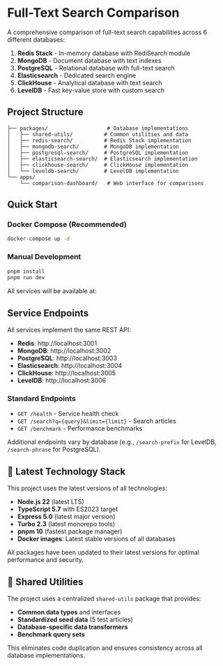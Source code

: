 # Full-Text Search Comparison

A comprehensive comparison of full-text search capabilities across 6 different databases:

1. **Redis Stack** - In-memory database with RediSearch module
2. **MongoDB** - Document database with text indexes
3. **PostgreSQL** - Relational database with full-text search
4. **Elasticsearch** - Dedicated search engine
5. **ClickHouse** - Analytical database with text search
6. **LevelDB** - Fast key-value store with custom search

## Project Structure

```
├── packages/                   # Database implementations
│   ├── shared-utils/          # Common utilities and data
│   ├── redis-search/          # Redis Stack implementation
│   ├── mongodb-search/        # MongoDB implementation  
│   ├── postgresql-search/     # PostgreSQL implementation
│   ├── elasticsearch-search/  # Elasticsearch implementation
│   ├── clickhouse-search/     # ClickHouse implementation
│   └── leveldb-search/        # LevelDB implementation
└── apps/
    └── comparison-dashboard/   # Web interface for comparisons
```

## Quick Start

### Docker Compose (Recommended)
```bash
docker-compose up -d
```

### Manual Development
```bash
pnpm install
pnpm run dev
```

All services will be available at:

## Service Endpoints

All services implement the same REST API:

- **Redis**: http://localhost:3001
- **MongoDB**: http://localhost:3002  
- **PostgreSQL**: http://localhost:3003
- **Elasticsearch**: http://localhost:3004
- **ClickHouse**: http://localhost:3005
- **LevelDB**: http://localhost:3006

### Standard Endpoints

- `GET /health` - Service health check
- `GET /search?q={query}&limit={limit}` - Search articles
- `GET /benchmark` - Performance benchmarks

Additional endpoints vary by database (e.g., `/search-prefix` for LevelDB, `/search-phrase` for PostgreSQL).

## 🎯 Latest Technology Stack

This project uses the latest versions of all technologies:

- **Node.js 22** (latest LTS)
- **TypeScript 5.7** with ES2023 target
- **Express 5.0** (latest major version)
- **Turbo 2.3** (latest monorepo tools)
- **pnpm 10** (fastest package manager)
- **Docker images**: Latest stable versions of all databases

All packages have been updated to their latest versions for optimal performance and security.

## 🔧 Shared Utilities

The project uses a centralized `shared-utils` package that provides:

- **Common data types** and interfaces
- **Standardized seed data** (5 test articles)
- **Database-specific data transformers**
- **Benchmark query sets**

This eliminates code duplication and ensures consistency across all database implementations. 